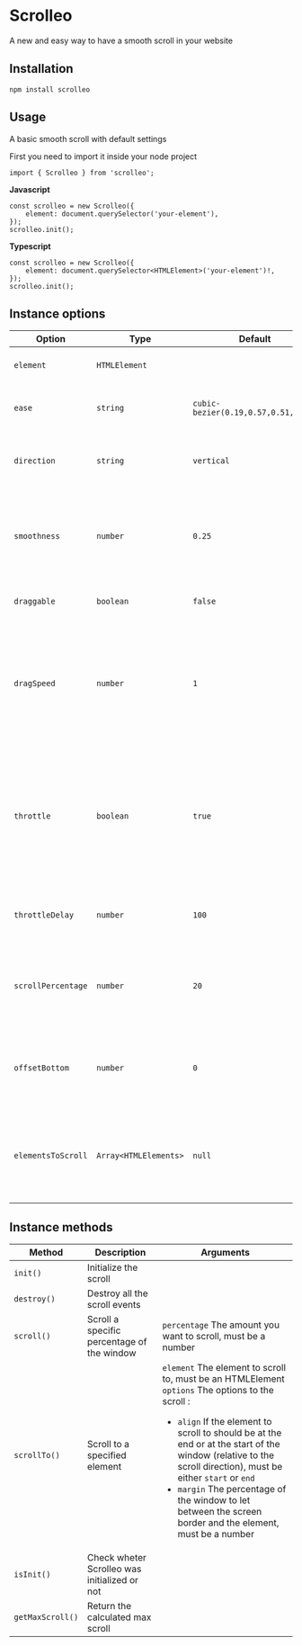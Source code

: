 # Scrolleo

A new and easy way to have a smooth scroll in your website

## Installation

```
npm install scrolleo
```

## Usage

A basic smooth scroll with default settings

First you need to import it inside your node project

```JS
import { Scrolleo } from 'scrolleo';
```

**Javascript**

```JS
const scrolleo = new Scrolleo({
	element: document.querySelector('your-element'),
});
scrolleo.init();
```

**Typescript**

```TS
const scrolleo = new Scrolleo({
	element: document.querySelector<HTMLElement>('your-element')!,
});
scrolleo.init();
```

## Instance options

| Option             | Type                  | Default                             | Description                                                                                                              |
| ------------------ | --------------------- | ----------------------------------- | ------------------------------------------------------------------------------------------------------------------------ |
| `element`          | `HTMLElement`         |                                     | The Scroll container element                                                                                             |
| `ease`             | `string`              | `cubic-bezier(0.19,0.57,0.51,0.99)` | An easing method for the scroll 'animation'                                                                              |
| `direction`        | `string`              | `vertical`                          | The scroll direction `vertical` or `horizontal` only                                                                     |
| `smoothness`       | `number`              | `0.25`                              | The smoothness of the scroll, the higher the number the smoother the scroll                                              |
| `draggable`        | `boolean`             | `false`                             | If we can drag to scroll                                                                                                 |
| `dragSpeed`        | `number`              | `1`                                 | The drag speed. Eg. A drag speed of `2` would mean that for every pixel dragged, the element get scrolled 2 pixels       |
| `throttle`         | `boolean`             | `true`                              | If the scroll is throttled so the user can't scroll for a specfic delay (great for Apple Magic Mouse and infinite wheel) |
| `throttleDelay`    | `number`              | `100`                               | The delay in milliseconds for which the user can't scroll                                                                |
| `scrollPercentage` | `number`              | `20`                                | The percentage of the window that gets scrolled each time                                                                |
| `offsetBottom`     | `number`              | `0`                                 | The percentage of the window to remove at the end of the scroll                                                          |
| `elementsToScroll` | `Array<HTMLElements>` | `null`                              | The elements to scroll, if null will be the direct children of the container.                                            |

## Instance methods

| Method           | Description                                  | Arguments                                                                                                                                                                                                                                                                                                                                                                                                     |
| ---------------- | -------------------------------------------- | ------------------------------------------------------------------------------------------------------------------------------------------------------------------------------------------------------------------------------------------------------------------------------------------------------------------------------------------------------------------------------------------------------------- |
| `init()`         | Initialize the scroll                        |                                                                                                                                                                                                                                                                                                                                                                                                               |
| `destroy()`      | Destroy all the scroll events                |                                                                                                                                                                                                                                                                                                                                                                                                               |
| `scroll()`       | Scroll a specific percentage of the window   | `percentage` The amount you want to scroll, must be a number                                                                                                                                                                                                                                                                                                                                                  |
| `scrollTo()`     | Scroll to a specified element                | <div>`element` The element to scroll to, must be an HTMLElement <br>`options` The options to the scroll : <ul><li>`align` If the element to scroll to should be at the end or at the start of the window (relative to the scroll direction), must be either `start` or `end`</li><li>`margin` The percentage of the window to let between the screen border and the element, must be a number</li></ul></div> |
| `isInit()`       | Check wheter Scrolleo was initialized or not |                                                                                                                                                                                                                                                                                                                                                                                                               |
| `getMaxScroll()` | Return the calculated max scroll             |                                                                                                                                                                                                                                                                                                                                                                                                               |
